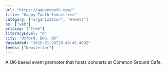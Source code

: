 ```yaml
---
url: "https://gappytooth.com/"
title: "Gappy Tooth Industries"
category: ["organization", "events"]
os: ["web"]
pricing: ["free"]
literacyLevel: "0"
city: "Oxford, ENG, UK"
dateAdded: "2025-01-29T20:49:45.490Z"
feeds: ["Newsletter"]
---
```


A UK-based event promoter that hosts concerts at Common Ground Cafe.
